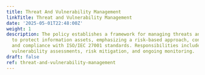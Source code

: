 ```yaml
---
title: Threat And Vulnerability Management
linkTitle: Threat and Vulnerability Management
date: '2025-05-01T22:48:00Z'
weight: 1
description: The policy establishes a framework for managing threats and vulnerabilities
  to protect information assets, emphasizing a risk-based approach, continuous improvement,
  and compliance with ISO/IEC 27001 standards. Responsibilities include threat identification,
  vulnerability assessments, risk mitigation, and ongoing monitoring.
draft: false
ref: threat-and-vulnerability-management
---
```


